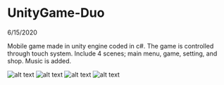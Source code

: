 # UnityGame-Duo
6/15/2020

Mobile game made in unity engine coded in c#. The game is controlled through touch system. Include 4 scenes; main menu, game, setting, and shop. Music is added. 

![alt text](https://github.com/mdsakilkhan/SortingAlgo-Timer/blob/main/Screenshots/MainMenu.png)
![alt text](https://github.com/mdsakilkhan/SortingAlgo-Timer/blob/main/Screenshots/GamePlay.png)
![alt text](https://github.com/mdsakilkhan/SortingAlgo-Timer/blob/main/Screenshots/GameOver.png)
![alt text](https://github.com/mdsakilkhan/SortingAlgo-Timer/blob/main/Screenshots/ShopMenu.png)

